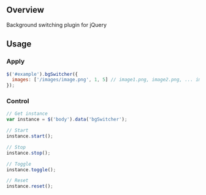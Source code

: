 ## Overview

Background switching plugin for jQuery

## Usage

### Apply

```js
$('#example').bgSwitcher({
  images: ['/images/image.png', 1, 5] // image1.png, image2.png, ... image5.png
});
```

### Control

```js
// Get instance
var instance = $('body').data('bgSwitcher');

// Start
instance.start();

// Stop
instance.stop();

// Toggle
instance.toggle();

// Reset
instance.reset();
```
